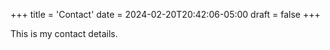+++
title = 'Contact'
date = 2024-02-20T20:42:06-05:00
draft = false
+++

This is my contact details.